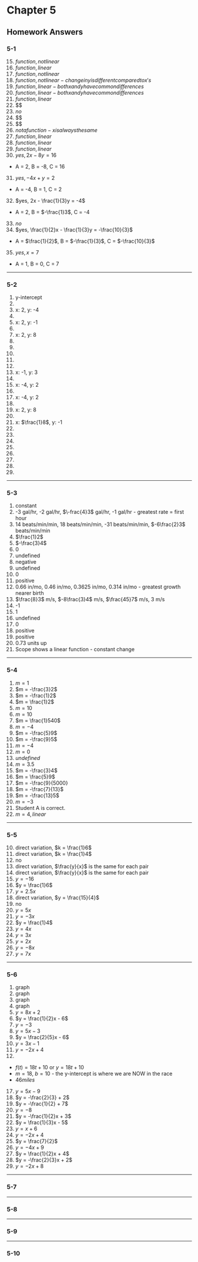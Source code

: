# Chapter 5

## Homework Answers

### 5-1

15. $function, not linear$
16. $function, linear$
17. $function, not linear$
18. $function, not linear - change in y is different compared to x's$
19. $function, linear - both x and y have common differences$
20. $function, linear - both x and y have common differences$
21. $function, linear$
22. $$
23. $no$
24. $$
25. $$
26. $not a function - x is always the same$
27. $function, linear$
28. $function, linear$
29. $function, linear$
30. $yes, 2x - 8y = 16$
  - A = 2, B = -8, C = 16
31. $yes, -4x + y = 2$
  - A = -4, B = 1, C = 2
32. $yes, 2x - \frac{1}{3}y = -4$
  - A = 2, B = $-\frac{1}3$, C = -4
33. $no$
34. $yes, \frac{1}{2}x - \frac{1}{3}y = -\frac{10}{3}$
  - A = $\frac{1}{2}$, B = $-\frac{1}{3}$, C = $-\frac{10}{3}$
35. $yes, x = 7$
  - A = 1, B = 0, C = 7

---

### 5-2

1. y-intercept
2.
3. x: 2, y: -4
4.
5. x: 2, y: -1
6.
7. x: 2, y: 8
8.
9. 
10.
11.
12.
13. x: -1, y: 3
14.
15. x: -4, y: 2
16.
17. x: -4, y: 2
18.
19. x: 2, y: 8
20.
21. x: $\frac{1}8$, y: -1
22.
23. 
24.
25.
26.
27.
28.
29.

---

### 5-3

1. constant
2. -3 gal/hr, -2 gal/hr, $\-frac{4}3$ gal/hr, -1 gal/hr - greatest rate = first hour 
3. 14 beats/min/min, 18 beats/min/min, -31 beats/min/min, $-6\frac{2}3$ beats/min/min
4. $\frac{1}2$
5. $-\frac{3}4$
6. 0
7. undefined
8. negative
9. undefined
10. 0
11. positive
12. 0.66 in/mo, 0.46 in/mo, 0.3625 in/mo, 0.314 in/mo - greatest growth nearer birth
13. $\frac{8}3$ m/s, $-8\frac{3}4$ m/s, $\frac{45}7$ m/s, 3 m/s
14. -1
15. 1
16. undefined
17. 0
18. positive
19. positive
20. 0.73 units up
21. Scope shows a linear function - constant change

---

### 5-4

1. $m = 1$
2. $m = -\frac{3}2$
3. $m = -\frac{1}2$
4. $m = \frac{1}2$
5. $m = 10$
6. $m = 10$
7. $m = \frac{1}540$
8. $m = -4$
9. $m = -\frac{5}9$
10. $m = -\frac{9}5$
11. $m = -4$
12. $m = 0$
13. $undefined$
14. $m = 3.5$
15. $m = -\frac{3}4$
16. $m = \frac{5}9$
17. $m = -\frac{9}{5000}
18. $m = -\frac{7}{13}$
19. $m = -\frac{13}5$
20. $m = -3$
21. Student A is correct.
22. $m = 4, linear$

---

### 5-5

10. direct variation, $k = \frac{1}6$
11. direct variation, $k = \frac{1}4$
12. no
13. direct variation, $\frac{y}{x}$ is the same for each pair
14. direct variation, $\frac{y}{x}$ is the same for each pair
15. $y = -16$
16. $y = \frac{1}6$
17. $y = 2.5x$
18. direct variation, $y = \frac{15}{4}$
19. no
20. $y = 5x$
21. $y = -3x$
22. $y = \frac{1}4$
23. $y = 4x$
24. $y = 3x$
25. $y = 2x$
26. $y = -8x$
27. $y = 7x$

---

### 5-6

1. graph
2. graph
3. graph
4. graph
5. $y = 8x + 2$
6. $y = \frac{1}{2}x - 6$
7. $y = -3$
8. $y = 5x - 3$
9. $y = \frac{2}{5}x - 6$
10. $y = 3x - 1$
11. $y = -2x + 4$
12. 
  - $f(t) = 18t + 10$ or $y = 18t + 10$
  - $m = 18$, $b = 10$ - the y-intercept is where we are NOW in the race
  - $46 miles$


17. $y = 5x - 9$
18. $y = -\frac{2}{3} + 2$
19. $y = -\frac{1}{2} + 7$
20. $y = -8$
21. $y = -\frac{1}{2}x + 3$
22. $y = \frac{1}{3}x - 5$
23. $y = x + 6$
24. $y = -2x + 4$
25. $y = \frac{7}{2}$
26. $y = -4x + 9$
27. $y = \frac{1}{2}x + 4$
28. $y = -\frac{2}{3}x + 2$
29. $y = -2x + 8$

---

### 5-7

---

### 5-8

---

### 5-9

---

### 5-10

